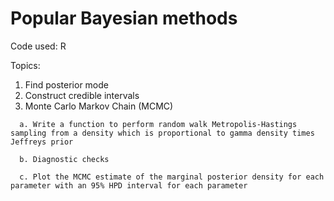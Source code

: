# Popular Bayesian methods
Code used: R

Topics:
  1.   Find posterior mode
  2.   Construct credible intervals
  3.   Monte Carlo Markov Chain (MCMC)
    
      a. Write a function to perform random walk Metropolis-Hastings sampling from a density which is proportional to gamma density times Jeffreys prior
    
      b. Diagnostic checks

      c. Plot the MCMC estimate of the marginal posterior density for each parameter with an 95% HPD interval for each parameter

